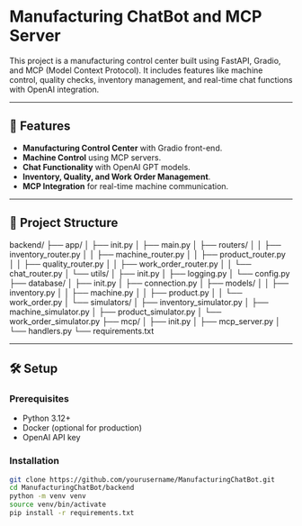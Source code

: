 # Manufacturing ChatBot and MCP Server

This project is a manufacturing control center built using FastAPI, Gradio, and MCP (Model Context Protocol). It includes features like machine control, quality checks, inventory management, and real-time chat functions with OpenAI integration.

---

## 🚀 Features

- **Manufacturing Control Center** with Gradio front-end.
- **Machine Control** using MCP servers.
- **Chat Functionality** with OpenAI GPT models.
- **Inventory, Quality, and Work Order Management**.
- **MCP Integration** for real-time machine communication.

---

## 📂 Project Structure

backend/
├── app/
│ ├── init.py
│ ├── main.py
│ ├── routers/
│ │ ├── inventory_router.py
│ │ ├── machine_router.py
│ │ ├── product_router.py
│ │ ├── quality_router.py
│ │ ├── work_order_router.py
│ │ └── chat_router.py
│ └── utils/
│ ├── init.py
│ ├── logging.py
│ └── config.py
├── database/
│ ├── init.py
│ ├── connection.py
│ ├── models/
│ │ ├── inventory.py
│ │ ├── machine.py
│ │ ├── product.py
│ │ └── work_order.py
│ └── simulators/
│ ├── inventory_simulator.py
│ ├── machine_simulator.py
│ ├── product_simulator.py
│ └── work_order_simulator.py
├── mcp/
│ ├── init.py
│ ├── mcp_server.py
│ └── handlers.py
└── requirements.txt



---

## 🛠️ Setup

### Prerequisites

- Python 3.12+
- Docker (optional for production)
- OpenAI API key

### Installation

```bash
git clone https://github.com/yourusername/ManufacturingChatBot.git
cd ManufacturingChatBot/backend
python -m venv venv
source venv/bin/activate
pip install -r requirements.txt
